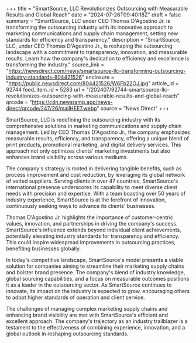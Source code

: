 +++
title = "SmartSource, LLC Revolutionizes Outsourcing with Measurable Results and Global Reach"
date = "2024-07-26T09:40:18Z"
draft = false
summary = "SmartSource, LLC under CEO Thomas D'Agostino Jr. is transforming the outsourcing industry with its innovative approach to marketing communications and supply chain management, setting new standards for efficiency and transparency."
description = "SmartSource, LLC, under CEO Thomas D'Agostino Jr., is reshaping the outsourcing landscape with a commitment to transparency, innovation, and measurable results. Learn how the company's dedication to efficiency and excellence is transforming the industry."
source_link = "https://newsdirect.com/news/smartsource-llc-transforming-outsourcing-industry-standards-804421526"
enclosure = "https://public.newsdirect.com/804421526/W6Fb22OJ.jpg"
article_id = 92744
feed_item_id = 5283
url = "/202407/92744-smartsource-llc-revolutionizes-outsourcing-with-measurable-results-and-global-reach"
qrcode = "https://cdn.newsramp.app/news-direct/qrcode/247/26/mailHEE7.webp"
source = "News Direct"
+++

<p>SmartSource, LLC is redefining the outsourcing industry with its comprehensive solutions in marketing communications and supply chain management. Led by CEO Thomas D'Agostino Jr., the company emphasizes measurable results, efficiency, and transparency, offering a unique blend of print products, promotional marketing, and digital delivery services. This approach not only optimizes clients' marketing investments but also enhances brand visibility across various mediums.</p><p>The company's strategy is rooted in delivering tangible benefits, such as process improvement and cost reduction, by leveraging its global network of vetted suppliers. Serving clients in over 47 countries, SmartSource's international presence underscores its capability to meet diverse client needs with precision and expertise. With a team boasting over 50 years of industry experience, SmartSource is at the forefront of innovation, continuously seeking ways to advance its clients' businesses.</p><p>Thomas D'Agostino Jr. highlights the importance of customer-centric values, innovation, and partnerships in driving the company's success. SmartSource's influence extends beyond individual client achievements, potentially elevating industry standards for transparency and efficiency. This could inspire widespread improvements in outsourcing practices, benefiting businesses globally.</p><p>In today's competitive landscape, SmartSource's model presents a viable solution for companies aiming to streamline their marketing supply chains and bolster brand presence. The company's blend of industry knowledge, global sourcing capabilities, and a focus on measurable outcomes positions it as a leader in the outsourcing sector. As SmartSource continues to innovate, its impact on the industry is expected to grow, encouraging others to adopt higher standards of operation and client service.</p><p>The challenges of managing complex marketing supply chains and enhancing brand visibility are met with SmartSource's efficient and excellent approach. The company's trajectory as an industry trailblazer is a testament to the effectiveness of combining experience, innovation, and a global outlook in reshaping outsourcing standards.</p>